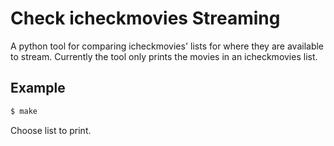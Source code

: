 # Check icheckmovies Streaming

A python tool for comparing icheckmovies' lists for where they are available
  to stream.
Currently the tool only prints the movies in an icheckmovies list.

## Example

``` bash
$ make
```

Choose list to print.
